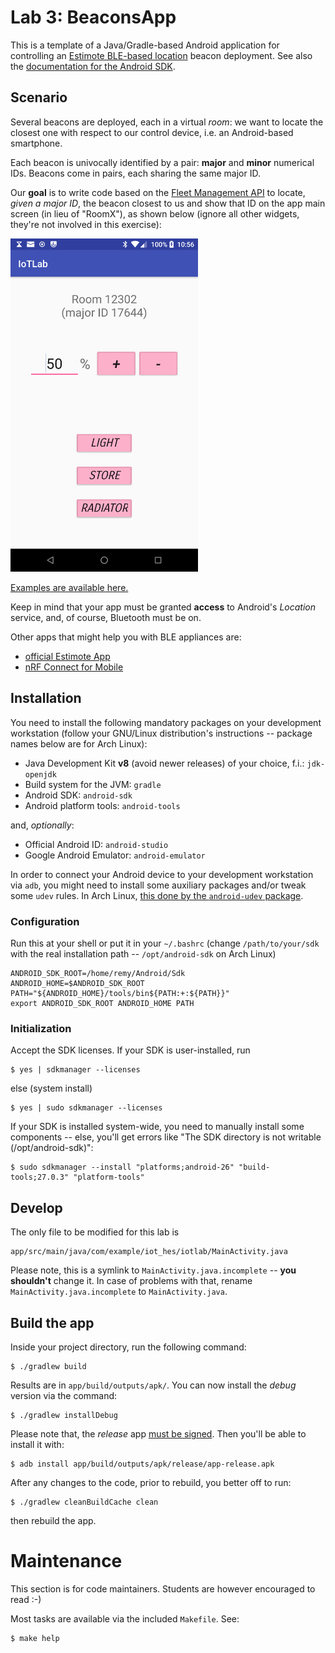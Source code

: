 # Lab 3: BeaconsApp #

This is a template of a Java/Gradle-based Android application for controlling
an [Estimote BLE-based location](https://developer.estimote.com/) beacon
deployment. See also the [documentation for the Android
SDK](https://developer.estimote.com/indoor/android-tutorial/).


## Scenario ##

Several beacons are deployed, each in a virtual *room*: we want to locate
the closest one with respect to our control device, i.e. an Android-based
smartphone.

Each beacon is univocally identified by a pair: **major** and **minor**
numerical IDs.  Beacons come in pairs, each sharing the same major ID.

Our **goal** is to write code based on the [Fleet Management
API](https://github.com/Estimote/Android-SDK) to locate, *given a major ID*,
the beacon closest to us and show that ID on the app main screen (in lieu of
"RoomX"), as shown below (ignore all other widgets, they're not involved in
this exercise):

<img src="app_screenshot.png" alt="BeaconApp screenshot" width="300">

[Examples are available here.](https://github.com/Estimote/Android-Fleet-Management-SDK/blob/f62e6a838c09374e4eb0fd0b7d608e9e29efb4b8/Docs/DOC_monitoring_scanning.md)

Keep in mind that your app must be granted **access** to Android's *Location*
service, and, of course, Bluetooth must be on.

Other apps that might help you with BLE appliances are:

*  [official Estimote App](https://play.google.com/store/apps/details?id=com.estimote.apps.main)
*  [nRF Connect for Mobile](https://play.google.com/store/apps/details?id=no.nordicsemi.android.mcp)


## Installation ##

You need to install the following mandatory packages on your development
workstation (follow your GNU/Linux distribution's instructions -- package
names below are for Arch Linux):

  * Java Development Kit **v8** (avoid newer releases) of your choice, f.i.: `jdk-openjdk`
  * Build system for the JVM: `gradle`
  * Android SDK: `android-sdk`
  * Android platform tools: `android-tools`

and, *optionally*:

  * Official Android ID: `android-studio`
  * Google Android Emulator: `android-emulator`

In order to connect your Android device to your development workstation via
`adb`, you might need to install some auxiliary packages and/or tweak some
`udev` rules. In Arch Linux, [this done by the `android-udev`
package](https://wiki.archlinux.org/index.php/Android_Debug_Bridge).


### Configuration ###

Run this at your shell or put it in your `~/.bashrc` (change
`/path/to/your/sdk` with the real installation path -- `/opt/android-sdk` on
Arch Linux)

    ANDROID_SDK_ROOT=/home/remy/Android/Sdk
    ANDROID_HOME=$ANDROID_SDK_ROOT
    PATH="${ANDROID_HOME}/tools/bin${PATH:+:${PATH}}"
    export ANDROID_SDK_ROOT ANDROID_HOME PATH


### Initialization ###

Accept the SDK licenses. If your SDK is user-installed, run

    $ yes | sdkmanager --licenses

else (system install)

    $ yes | sudo sdkmanager --licenses

If your SDK is installed system-wide, you need to manually install some
components -- else, you'll get errors like "The SDK directory is not writable
(/opt/android-sdk)":

    $ sudo sdkmanager --install "platforms;android-26" "build-tools;27.0.3" "platform-tools"

## Develop ##

The only file to be modified for this lab is

    app/src/main/java/com/example/iot_hes/iotlab/MainActivity.java

Please note, this is a symlink to `MainActivity.java.incomplete` -- **you
shouldn't** change it. In case of problems with that, rename
`MainActivity.java.incomplete` to `MainActivity.java`.

## Build the app  ##

Inside your project directory, run the following command:

    $ ./gradlew build

Results are in `app/build/outputs/apk/`. You can now install the *debug* version via the command:

    $ ./gradlew installDebug

Please note that, the *release* app [must be
signed](https://stackoverflow.com/questions/18328730/how-to-create-a-release-signed-apk-file-using-gradle). Then
you'll be able to install it with:

    $ adb install app/build/outputs/apk/release/app-release.apk

After any changes to the code, prior to rebuild, you better off to run:

    $ ./gradlew cleanBuildCache clean

then rebuild the app.


# Maintenance #

This section is for code maintainers. Students are however encouraged to read :-)

Most tasks are available via the included `Makefile`. See:

    $ make help
